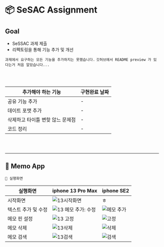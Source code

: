 # 📦 SeSAC Assignment 

## Goal 
* SeSSAC 과제 제출 
* 리펙토링을 통해 기능 추가 및 개선

`과제에서 요구하는 모든 기능을 추가하지는 못했습니다.`
`깃허브에서 README preview 가 있다는거 처음 알았습니다...`
 
<br> </br>

| 추가해야 하는 기능  | 구현완료 날짜 |
| --- | --- |
| 공유 기능 추가 | - |
| 데이트 포맷 추가 | - |
| 삭제하고 타이틀 변핮 않느 문제점 | - |
| 코드 정리 | - |

<br> </br>

***

## 📑  Memo App


`📱 실행화면`

| 실행화면  | iphone 13 Pro Max  | iphone SE2  |
| --- | --- | --- |
| 시작화면  | ![13시작화면](https://user-images.githubusercontent.com/88618825/141425243-c4089571-57ed-4a1f-8ba5-65000e15a0d8.gif)  | ㅎ | 
| 텍스트 추가 및 수정  | ![13 메모 추가: 수정](https://user-images.githubusercontent.com/88618825/141425317-f680453d-d4f3-482b-a650-e9afccdb9682.gif) | ![메모 추가](https://user-images.githubusercontent.com/88618825/141427685-f0482252-c0e2-41cb-810a-457eb601484c.gif) | 
| 메모 핀 설정  | ![13 고정](https://user-images.githubusercontent.com/88618825/141425498-1a16b487-1c0d-46ae-9d8d-b08691ca86f9.gif) |  ![고정](https://user-images.githubusercontent.com/88618825/141429192-9c7173fa-1325-4464-b829-776e70d9a6a1.gif) |
| 메모 삭제   | ![13삭제](https://user-images.githubusercontent.com/88618825/141435340-a4bd85e8-89f8-4cfc-9cfb-d074c3e732df.gif) | ![삭제](https://user-images.githubusercontent.com/88618825/141431789-46eb1a1b-4138-48e3-bd22-db4423752722.gif) |
| 메모 검색   | ![13검색](https://user-images.githubusercontent.com/88618825/141425653-8ac8bada-6892-4e29-b1eb-eafbfcd9d83f.gif) | ![검색](https://user-images.githubusercontent.com/88618825/141429507-5de4ef2f-0077-44ac-9f4b-bde9e1533fb0.gif) | 

